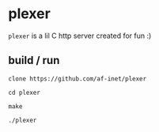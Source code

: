 # plexer

`plexer` is a lil C http server created for fun :)

## build / run

```
clone https://github.com/af-inet/plexer

cd plexer

make

./plexer
```
